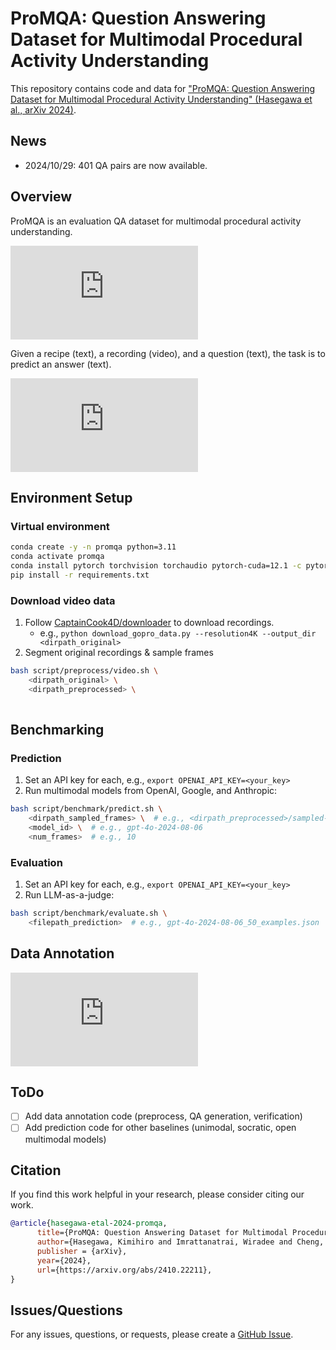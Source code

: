 # ProMQA: Question Answering Dataset for Multimodal Procedural Activity Understanding

This repository contains code and data for ["ProMQA: Question Answering Dataset for Multimodal Procedural Activity Understanding" (Hasegawa et al., arXiv 2024)](https://arxiv.org/abs/2410.22211). 

## News

* 2024/10/29: 401 QA pairs are now available.


## Overview

ProMQA is an evaluation QA dataset for multimodal procedural activity understanding.

![Overview](https://github.com/kimihiroh/timeset/blob/main/docs/overview.pdf)

Given a recipe (text), a recording (video), and a question (text), the task is to predict an answer (text).

![Formulation](https://github.com/kimihiroh/timeset/blob/main/docs/formulation.pdf)

## Environment Setup

### Virtual environment
```bash
conda create -y -n promqa python=3.11
conda activate promqa
conda install pytorch torchvision torchaudio pytorch-cuda=12.1 -c pytorch -c nvidia
pip install -r requirements.txt
```

### Download video data
1. Follow [CaptainCook4D/downloader](https://github.com/CaptainCook4D/downloader) to download recordings.
    * e.g., `python download_gopro_data.py --resolution4K --output_dir <dirpath_original>`
2. Segment original recordings & sample frames
```bash
bash script/preprocess/video.sh \
    <dirpath_original> \
    <dirpath_preprocessed> \
    
```

## Benchmarking

### Prediction 
1. Set an API key for each, e.g., `export OPENAI_API_KEY=<your_key>`
2. Run multimodal models from OpenAI, Google, and Anthropic:
```bash
bash script/benchmark/predict.sh \
    <dirpath_sampled_frames> \  # e.g., <dirpath_preprocessed>/sampled-frames/<resolution>/
    <model_id> \  # e.g., gpt-4o-2024-08-06
    <num_frames>  # e.g., 10
```

### Evaluation
1. Set an API key for each, e.g., `export OPENAI_API_KEY=<your_key>`
2. Run LLM-as-a-judge:
```bash
bash script/benchmark/evaluate.sh \
    <filepath_prediction>  # e.g., gpt-4o-2024-08-06_50_examples.json
```

## Data Annotation

![Interface](https://github.com/kimihiroh/timeset/blob/main/docs/interface.pdf)

<!-- ### Procedure
TBU -->

## ToDo
* [ ] Add data annotation code (preprocess, QA generation, verification)
* [ ] Add prediction code for other baselines (unimodal, socratic, open multimodal models)

## Citation

If you find this work helpful in your research, please consider citing our work.
```bib
@article{hasegawa-etal-2024-promqa,
      title={ProMQA: Question Answering Dataset for Multimodal Procedural Activity Understanding},
      author={Hasegawa, Kimihiro and Imrattanatrai, Wiradee and Cheng, Zhi-Qi and Asada, Masaki and Holm, Susan and Wang, Yuran and Fukuda, Ken and Mitamura, Teruko},
      publisher = {arXiv},
      year={2024},
      url={https://arxiv.org/abs/2410.22211},
}
```

## Issues/Questions

For any issues, questions, or requests, please create a [GitHub Issue](https://github.com/kimihiroh/promqa/issues). 